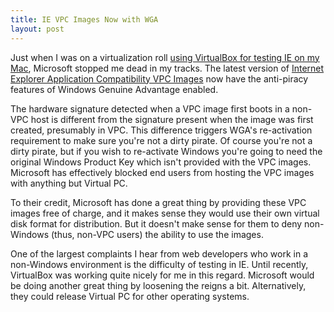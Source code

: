 ```yaml
---
title: IE VPC Images Now with WGA
layout: post
---
```


Just when I was on a virtualization roll [using VirtualBox for testing IE on
my Mac][1], Microsoft stopped me dead in my tracks. The latest version of
[Internet Explorer Application Compatibility VPC Images][2] now have the
anti-piracy features of Windows Genuine Advantage enabled.

The hardware signature detected when a VPC image first boots in a non-VPC host
is different from the signature present when the image was first created,
presumably in VPC. This difference triggers WGA's re-activation requirement to
make sure you're not a dirty pirate. Of course you're not a dirty pirate, but
if you wish to  re-activate Windows you're going to need the original Windows
Product Key which isn't provided with the VPC images. Microsoft has
effectively blocked end users from hosting the VPC images with anything but
Virtual PC.

To their credit, Microsoft has done a great thing by providing these VPC
images free of charge, and it makes sense they would use their own virtual
disk format for distribution. But it doesn't make sense for them to deny
non-Windows (thus, non-VPC users) the ability to use the images.

One of the largest complaints I hear from web developers who work in a
non-Windows environment is the difficulty of testing in IE. Until recently,
VirtualBox was working quite nicely for me in this regard. Microsoft would be
doing another great thing by loosening the reigns a bit. Alternatively, they
could release Virtual PC for other operating systems.

[1]: /2009/08/11/how-to-run-ie-on-your-mac-with-virtualbox.html
[2]: http://www.microsoft.com/download/en/details.aspx?displaylang=en&id=11575
